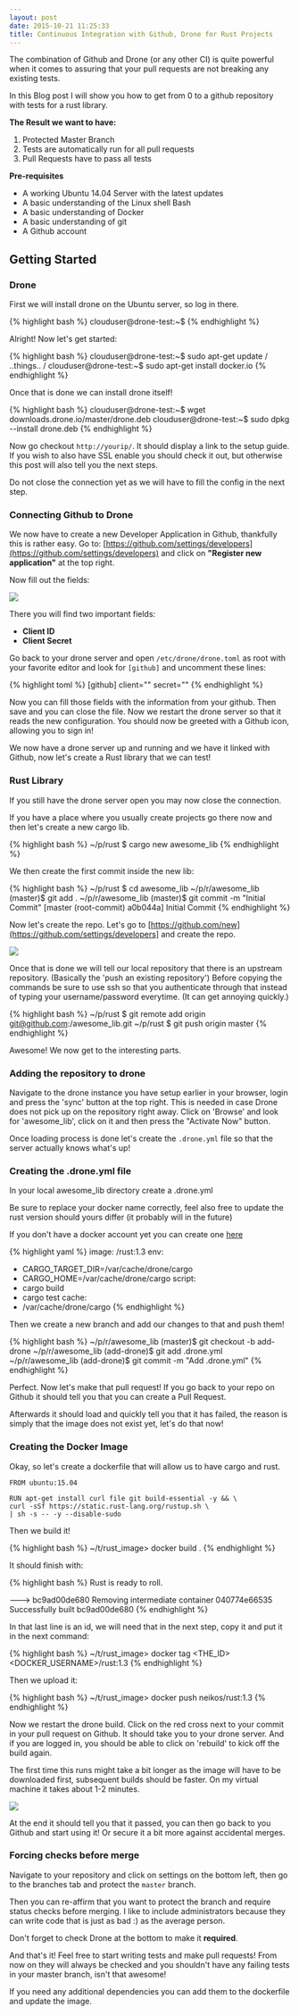 ```yaml
---
layout: post
date: 2015-10-21 11:25:33
title: Continuous Integration with Github, Drone for Rust Projects
---
```


The combination of Github and Drone (or any other CI) is quite powerful when it
comes to assuring that your pull requests are not breaking any existing tests.

In this Blog post I will show you how to get from 0 to a github repository with
tests for a rust library.

**The Result we want to have:**

1. Protected Master Branch
2. Tests are automatically run for all pull requests
3. Pull Requests have to pass all tests

**Pre-requisites**

- A working Ubuntu 14.04 Server with the latest updates
- A basic understanding of the Linux shell Bash
- A basic understanding of Docker
- A basic understanding of git
- A Github account

Getting Started
---------------

### Drone
First we will install drone on the Ubuntu server, so log in there.

{% highlight bash %}
clouduser@drone-test:~$
{% endhighlight %}

Alright! Now let's get started:

{% highlight bash %}
clouduser@drone-test:~$ sudo apt-get update
/ ..things.. /
clouduser@drone-test:~$ sudo apt-get install docker.io
{% endhighlight %}

Once that is done we can install drone itself!


{% highlight bash %}
clouduser@drone-test:~$ wget downloads.drone.io/master/drone.deb
clouduser@drone-test:~$ sudo dpkg --install drone.deb
{% endhighlight %}

Now go checkout `http://yourip/`. It should display a link to the setup guide.
If you wish to also have SSL enable you should check it out, but otherwise this
post will also tell you the next steps.

Do not close the connection yet as we will have to fill the config in the next
step.

### Connecting Github to Drone

We now have to create a new Developer Application in Github, thankfully this is
rather easy. Go to: [https://github.com/settings/developers](https://github.com/settings/developers) and click on
**"Register new application"** at the top right.

Now fill out the fields:

![](https://i.imgur.com/bDpQQM9.png)

There you will find two important fields:

- **Client ID**
- **Client Secret**

Go back to your drone server and open `/etc/drone/drone.toml` as root with your
favorite editor and look for `[github]` and uncomment these lines:

{% highlight toml %}
[github]
client=""
secret=""
{% endhighlight %}

Now you can fill those fields with the information from your github. Then save
and you can close the file. Now we restart the drone server so that it reads
the new configuration. You should now be greeted with a Github icon, allowing
you to sign in!

We now have a drone server up and running and we have it linked with Github,
now let's create a Rust library that we can test!

### Rust Library

If you still have the drone server open you may now close the connection.

If you have a place where you usually create projects go there now and then
let's create a new cargo lib.

{% highlight bash %}
~/p/rust $ cargo new awesome_lib
{% endhighlight %}

We then create the first commit inside the new lib:

{% highlight bash %}
~/p/rust $ cd awesome_lib
~/p/r/awesome_lib (master)$ git add .
~/p/r/awesome_lib (master)$ git commit -m "Initial Commit"
[master (root-commit) a0b044a] Initial Commit
{% endhighlight %}


Now let's create the repo. Let's go to [https://github.com/new](https://github.com/settings/developers] and create the
repo.

![](https://i.imgur.com/owN2yXK.png)

Once that is done we will tell our local repository that there is an upstream
repository. (Basically the 'push an existing repository')
Before copying the commands be sure to use ssh so that you authenticate through
that instead of typing your username/password everytime. (It can get annoying
quickly.)

{% highlight bash %}
~/p/rust $ git remote add origin git@github.com:<yourusername>/awesome_lib.git
~/p/rust $ git push origin master
{% endhighlight %}

Awesome! We now get to the interesting parts.

### Adding the repository to drone

Navigate to the drone instance you have setup earlier in your browser, login and
press the 'sync' button at the top right. This is needed in case Drone does not
pick up on the repository right away. Click on 'Browse' and look for
'awesome\_lib', click on it and then press the "Activate Now" button.

Once loading process is done let's create the `.drone.yml` file so that the
server actually knows what's up!


### Creating the .drone.yml file

In your local awesome\_lib directory create a .drone.yml

Be sure to replace your docker name correctly, feel also free to update the rust
version should yours differ (it probably will in the future)

If you don't have a docker account yet you can create one
[here](https://docs.docker.com/docker-hub/accounts/)

{% highlight yaml %}
image: <your docker name>/rust:1.3
env:
- CARGO_TARGET_DIR=/var/cache/drone/cargo
- CARGO_HOME=/var/cache/drone/cargo
script:
- cargo build
- cargo test
cache:
- /var/cache/drone/cargo
{% endhighlight %}

Then we create a new branch and add our changes to that and push them!

{% highlight bash %}
~/p/r/awesome_lib (master)$ git checkout -b add-drone
~/p/r/awesome_lib (add-drone)$ git add .drone.yml
~/p/r/awesome_lib (add-drone)$ git commit -m "Add .drone.yml"
{% endhighlight %}

Perfect. Now let's make that pull request! If you go back to your repo on Github
it should tell you that you can create a Pull Request.

Afterwards it should load and quickly tell you that it has failed, the reason is
simply that the image does not exist yet, let's do that now!

### Creating the Docker Image

Okay, so let's create a dockerfile that will allow us to have cargo and rust.

```text
FROM ubuntu:15.04

RUN apt-get install curl file git build-essential -y && \
curl -sSf https://static.rust-lang.org/rustup.sh \
| sh -s -- -y --disable-sudo
```

Then we build it!

{% highlight bash %}
~/t/rust_image> docker build .
{% endhighlight %}

It should finish with:

{% highlight bash %}
    Rust is ready to roll.

 ---> bc9ad00de680
Removing intermediate container 040774e66535
Successfully built bc9ad00de680
{% endhighlight %}

In that last line is an id, we will need that in the next step, copy it and
put it in the next command:

{% highlight bash %}
~/t/rust_image> docker tag <THE_ID> <DOCKER_USERNAME>/rust:1.3
{% endhighlight %}

Then we upload it:

{% highlight bash %}
~/t/rust_image> docker push neikos/rust:1.3
{% endhighlight %}

Now we restart the drone build. Click on the red cross next to your commit
in your pull request on Github. It should take you to your drone server. And if
you are logged in, you should be able to click on 'rebuild' to kick off the
build again.

The first time this runs might take a bit longer as the image will have to be
downloaded first, subsequent builds should be faster. On my virtual machine it
takes about 1-2 minutes.

![](https://i.imgur.com/cET7COE.png)

At the end it should tell you that it passed, you can then go back to you Github
and start using it! Or secure it a bit more against accidental merges.

### Forcing checks before merge

Navigate to your repository and click on settings on the bottom left, then go
to the branches tab and protect the `master` branch.

Then you can re-affirm that you want to protect the branch and require status
checks before merging. I like to include administrators because they can
write code that is just as bad :) as the average person.

Don't forget to check Drone at the bottom to make it **required**.


And that's it! Feel free to start writing tests and make pull requests! From now
on they will always be checked and you shouldn't have any failing tests in your
master branch, isn't that awesome!

If you need any additional dependencies you can add them to the dockerfile and
update the image.

